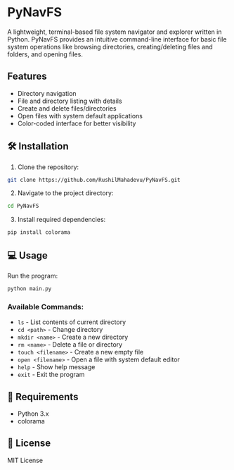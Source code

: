 # PyNavFS

A lightweight, terminal-based file system navigator and explorer written in Python. PyNavFS provides an intuitive command-line interface for basic file system operations like browsing directories, creating/deleting files and folders, and opening files.

## Features
- Directory navigation
- File and directory listing with details
- Create and delete files/directories
- Open files with system default applications
- Color-coded interface for better visibility

## 🛠️ Installation

1. Clone the repository:
```bash
git clone https://github.com/RushilMahadevu/PyNavFS.git
```

2. Navigate to the project directory:
```bash
cd PyNavFS
```

3. Install required dependencies:
```bash
pip install colorama
```

## 💻 Usage

Run the program:
```bash
python main.py
```

### Available Commands:
- `ls` - List contents of current directory
- `cd <path>` - Change directory
- `mkdir <name>` - Create a new directory
- `rm <name>` - Delete a file or directory
- `touch <filename>` - Create a new empty file
- `open <filename>` - Open a file with system default editor
- `help` - Show help message
- `exit` - Exit the program

## 🔧 Requirements
- Python 3.x
- colorama

## 📝 License
MIT License